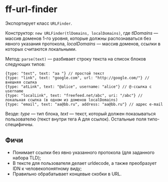 # ff-url-finder

Экспортирует класс `URLFinder`.

Конструктор: `new URLFinder(tlDomains, localDomains)`, где _tlDomains_ — массив доменов 1-го уровня, которые должны распознаваться без явного указания протокола,
_localDomains_ — массив доменов, ссылки в которых считаются локальными.

Метод: `parse(text)` — разбивает строку текста на список блоков следующих типов:

````
{type: "text", text: "aa "} // простой текст
{type: "link", text: "google.com", url: "http://google.com/"} // внешняя ссылка
{type: "atLink", text: "@alice", username: "alice"} // @-ссылка с username
{type: "localLink", text: "freefeed.net/abc", uri: "/abc"} // локальная ссылка (в одном из доменов localDomains)
{type: "email", text: "aa@bb.ru", address: "aa@bb.ru"} // адрес e-mail
````
Везде: _type_ — тип блока, _text_ — текст, который должен показываться пользователю (текст внутри тега A для ссылок). Остальные поля типо-специфичны.

## Фичи

* Понимает ссылки без явно указанного протокола (для заданного набора TLD);
* В тексте для пользователя делает urldecode, а также преобразует IDN к человекопонятному виду;
* Правильно обрабатывает концевые скобки в URL.
